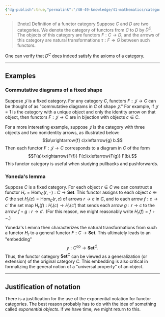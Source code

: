 ```yaml
---
{"dg-publish":true,"permalink":"/40-49-knowledge/41-mathematics/category-theory/basic-structures/functor-categories/","tags":["category_theory"],"updated":"2024-03-06T14:02:51-08:00"}
---
```


>[!note] Definition of a functor category
>Suppose $C$ and $D$ are two categories. We denote the category of functors from $C$ to $D$ by $D^C$. The objects of this category are functors $F:C\to D$, and the arrows of this category are natural transformations $\tau:F\Rightarrow G$ between such functors.

One can verify that $D^C$ does indeed satisfy the axioms of a category.

---

## Examples

### Commutative diagrams of a fixed shape

Suppose $\mathcal{J}$ is a fixed category. For any category $C$, functors $F:\mathcal{J}\to C$ can be thought of as "commutative diagrams in $C$ of shape $\mathcal{J}$." For example, if $\mathcal{J}=1$ is the category with a unique object and only the identity arrow on that object, then functors $F:\mathcal{J}\to C$ are in bijection with objects $c\in C$.

For a more interesting example, suppose $\mathcal{J}$ is the category with three objects and two nonidentity arrows, as illustrated below:
$$a\xrightarrow{f} c\xleftarrow{g} b.$$
Then each functor $F:\mathcal{J}\to C$ corresponds to a diagram in $C$ of the form
$$F(a)\xrightarrow{F(f)} F(c)\xleftarrow{F(g)} F(b).$$
This functor category is useful when studying pullbacks and pushforwards.

### Yoneda's lemma

Suppose $C$ is a fixed category. For each object $r\in C$ we can construct a functor $H_r=\operatorname{Hom}_C(r,-):C\to \textbf{Set}$. This functor assigns to each object $c\in C$ the set $H_r(c)=\operatorname{Hom}_C(r,c)$ of arrows $r\to c$ in $C$, and to each arrow $f:c\to c'$ the set map $H_r(f):H_r(c)\to H_r(c')$ that sends each arrow $g:r\to c$ to the arrow $f\circ g:r\to c'$. (For this reason, we might reasonably write $H_r(f)=f\circ -$.)

Yoneda's Lemma then characterizes the natural transformations from such a functor $H_r$ to a general functor $F:C\to \textbf{Set}$. This ultimately leads to an "embedding"
$$y:C^{\text{op}}\to \textbf{Set}^C.$$
Thus, the functor category $\textbf{Set}^C$ can be viewed as a generalization (or extension) of the original category $C$. This embedding is also critical in formalizing the general notion of a "universal property" of an object.

---

## Justification of notation

There is a justification for the use of the exponential notation for functor categories. The best reason probably has to do with the idea of something called *exponential objects*. If we have time, we might return to this.
